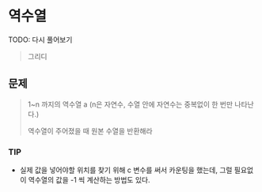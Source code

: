 # 역수열

TODO: 다시 풀어보기

> 그리디

## 문제

> 1~n 까지의 역수열 a (n은 자연수, 수열 안에 자연수는 중복없이 한 번만 나타난다.)
>
> 역수열이 주어졌을 때 원본 수열을 반환해라

### TIP

- 실제 값을 넣어야할 위치를 찾기 위해 c 변수를 써서 카운팅을 했는데, 그럴 필요없이 역수열의 값을 -1 씩 계산하는 방법도 있다.
